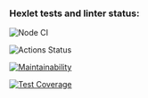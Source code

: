 ### Hexlet tests and linter status:

![Node CI](https://github.com/eifory/backend-project-lvl3/workflows/Node%20CI/badge.svg)

![Actions Status](/workflows/hexlet-check/badge.svg)

[![Maintainability](https://api.codeclimate.com/v1/badges/768d7e90d9b33ec82483/maintainability)](https://codeclimate.com/github/eifory/backend-project-lvl3/maintainability)

[![Test Coverage](https://api.codeclimate.com/v1/badges/768d7e90d9b33ec82483/test_coverage)](https://codeclimate.com/github/eifory/backend-project-lvl3/test_coverage)
